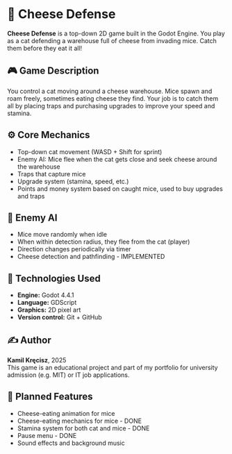 # 🧀 Cheese Defense

**Cheese Defense** is a top-down 2D game built in the Godot Engine. You play as a cat defending a warehouse full of cheese from invading mice. Catch them before they eat it all!

## 🎮 Game Description

You control a cat moving around a cheese warehouse. Mice spawn and roam freely, sometimes eating cheese they find. Your job is to catch them all by placing traps and purchasing upgrades to improve your speed and stamina.

## ⚙️ Core Mechanics

- Top-down cat movement (WASD + Shift for sprint)
- Enemy AI: Mice flee when the cat gets close and seek cheese around the warehouse
- Traps that capture mice
- Upgrade system (stamina, speed, etc.)
- Points and money system based on caught mice, used to buy upgrades and traps

## 🧠 Enemy AI

- Mice move randomly when idle
- When within detection radius, they flee from the cat (player)
- Direction changes periodically via timer
- Cheese detection and pathfinding - IMPLEMENTED

## 🧰 Technologies Used

- **Engine:** Godot 4.4.1
- **Language:** GDScript
- **Graphics:** 2D pixel art
- **Version control:** Git + GitHub

## ✍️ Author

**Kamil Kręcisz**, 2025  
This game is an educational project and part of my portfolio for university admission (e.g. MIT) or IT job applications.

## 🚧 Planned Features

- Cheese-eating animation for mice
- Cheese-eating mechanics for mice - DONE 
- Stamina system for both cat and mice - DONE  
- Pause menu - DONE  
- Sound effects and background music  
